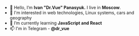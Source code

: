 - 👋 Hello, I’m <b>Ivan "Dr.Vue" Panasyuk.</b> I live in <b>Moscow</b>.
- 👀 I'm interested in web technologies, Linux systems, cars and geography
- 🌱 I’m currently learning <b>JavaScript and React</b>
- 📫 I'm in Telegram - <b>@dr_vue</b>
